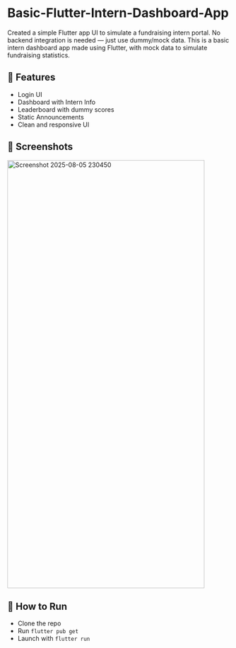 # Basic-Flutter-Intern-Dashboard-App
Created a simple Flutter app UI to simulate a fundraising intern portal. No backend integration is needed — just use dummy/mock data.
This is a basic intern dashboard app made using Flutter, with mock data to simulate fundraising statistics.

## 🔧 Features
- Login UI
- Dashboard with Intern Info
- Leaderboard with dummy scores
- Static Announcements
- Clean and responsive UI

## 📸 Screenshots
  <img width="446" height="968" alt="Screenshot 2025-08-05 230450" src="https://github.com/user-attachments/assets/c1dfc045-4a71-46ba-9d68-7d040453f8f4" />


## 🚀 How to Run
- Clone the repo
- Run `flutter pub get`
- Launch with `flutter run`
